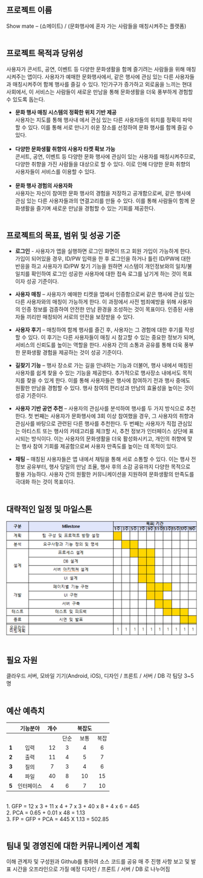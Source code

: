 ## 프로젝트 이름<br>
Show mate – (쇼메이트) / (문화행사에 혼자 가는 사람들을 매칭시켜주는 플랫폼)
<br><br>

## 프로젝트 목적과 당위성<br>
사용자가 콘서트, 공연, 이벤트 등 다양한 문화생활을 함께 즐기려는 사람들을 위해 매칭시켜주는 앱이다. 사용자가 예매한 문화행사에서, 같은 행사에 관심 있는 다른 사용자들과 매칭시켜주어 함께 행사를 즐길 수 있다. 1인가구가 증가하고 외로움을 느끼는 현대 사회에서, 이 서비스는 사람들이 새로운 만남을 통해 문화생활을 더욱 풍부하게 경험할 수 있도록 돕는다.

+ **문화 행사 매칭 시스템의 정확한 위치 기반 제공**<br>
사용자는 지도를 통해 행사내 에서 관심 있는 다른 사용자들의 위치를 정확히 파악할 수 있다. 이를 통해 서로 만나기 쉬운 장소를 선정하여 문화 행사를 함께 즐길 수 있다.<br><br>
+ **다양한 문화생활 취향의 사용자 타켓 확보 가능**<br>
콘서트, 공연, 이벤트 등 다양한 문화 행사에 관심이 있는 사용자를 매칭시켜주므로, 다양한 취향을 가진 사람들을 대상으로 할 수 있다. 이로 인해 다양한 문화 취향의 사용자들이 서비스를 이용할 수 있다.<br><br>
+ **문화 행사 경험의 사용자화**<br>
사용자는 자신이 참여한 문화 행사의 경험을 저장하고 공개함으로써, 같은 행사에 관심 있는 다른 사용자들과의 연결고리를 만들 수 있다. 이를 통해 사람들이 함께 문화생활을 즐기며 새로운 만남을 경험할 수 있는 기회를 제공한다.
<br><br>

## 프로젝트의 목표, 범위 및 성공 기준<br>

+ **로그인** - 사용자가 앱을 실행하면 로그인 화면이 뜨고 회원 가입이 가능하게 한다. 가입이 되어있을 경우, ID/PW 입력을 한 후 로그인을 하거나 틀린 ID/PW에 대한 반응을 하고 사용자가  ID/PW 찾기 기능을 원하면 시스템이 개인정보와의 일치/불일치를 확인하여 로그인 성공한 사용자에 대한 접속 로그를 남기게 하는 것이 목표이자 성공 기준이다.

 + **사용자 매칭** – 사용자가 예매한 티켓을 앱에서 인증함으로써 같은 행사에 관심 있는 다른 사용자와의 매칭이 가능하게 한다. 이 과정에서 사전 범죄예방을 위해 사용자의 인증 정보를 검증하여 안전한 만남 환경을 조성하는 것이 목표이다. 인증된 사용자들 끼리만 매칭되어 서로의 안전을 보장받을 수 있다.

+ **사용자 후기** – 매칭하여 함께 행사를 즐긴 후, 사용자는 그 경험에 대한 후기를 작성할 수 있다. 이 후기는 다른 사용자들이 매칭 시 참고할 수 있는 중요한 정보가 되며, 서비스의 신뢰도를 높이는 역할을 한다. 사용자 간의 소통과 공유를 통해 더욱 풍부한 문화생활 경험을 제공하는 것이 성공 기준이다.

 + **길찾기 기능** – 행사 장소로 가는 길을 안내하는 기능과 더불어, 행사 내에서 매칭된 사용자를 쉽게 찾을 수 있는 기능을 제공한다. 추가적으로 행사장소 내에서도 목적지를 찾을 수 있게 한다. 이를 통해 사용자들은 행사에 참여하기 전과 행사 중에도 원활한 만남을 경험할 수 있다. 행사 참여의 편리성과 만남의 효율성을 높이는 것이 성공 기준이다.

 + **사용자 기반 공연 추천** – 사용자의 관심사를 분석하여 행사를 두 가지 방식으로 추천한다. 첫 번째는 사용자가 문화행사에 3회 이상 참여했을 경우, 그 사용자의 취향과 관심사를 바탕으로 관련된 다른 행사를 추천한다. 두 번째는 사용자가 직접 관심있는 아티스트 또는 행사의 카테고리를 체크할 시, 추천 정보가 인터페이스 상단에 표시되는 방식이다. 이는 사용자의 문화생활을 더욱 활성화시키고, 개인의 취향에 맞는 행사 참여 기회를 제공함으로써 사용자 만족도를 높이는 데 목적이 있다.

+ **채팅** – 매칭된 사용자들은 앱 내에서 채팅을 통해 서로 소통할 수 있다. 이는 행사 전 정보 공유부터, 행사 당일의 만남 조율, 행사 후의 소감 공유까지 다양한 목적으로 활용 가능하다. 사용자 간의 원활한 커뮤니케이션을 지원하여 문화생활의 만족도를 극대화 하는 것이 목표이다.<br><br>


## 대략적인 일정 및 마일스톤

![일정 및 마일스톤](./일정마일스톤.png)
<br><br>

## 필요 자원<br>
클라우드 서버, 모바일 기기(Android, iOS), 디자인 / 프론트 / 서버 / DB 각 팀당 3~5명
<br><br>

## 예산 예측치

||기능분야|개수||복잡도||
|:---:|:---:|:---:|:---:|:---:|:---:|
||||단순|보통|복잡
|**1**|입력|12|3|4|6|
|**2**|출력|11|4|5|7|
|**3**|질의|7|3|4|6|
|**4**|파일|40|8|10|15|
|**5**|인터페이스|4|6|7|10|

<br>
1. GFP = 12 x 3 + 11 x 4 + 7 x 3 + 40 x 8 + 4 x 6 = 445<br>
2. PCA = 0.65 + 0.01 x 48 = 1.13<br>
3. FP = GFP + PCA = 445 X 1.13 = 502.85
<br><br>

## 팀내 및 경영진에 대한 커뮤니케이션 계획

이해 관계자 및 구성원과 Github를 통하여 소스 코드를 공유
매 주 진행 사항 보고 및 발표 시간을 오프라인으로 가질 예정
디자인 / 프론트 / 서버 / DB 로 나누어짐

	
